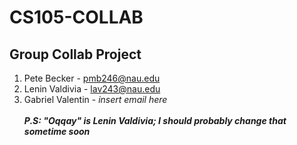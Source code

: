 # CS105-COLLAB
## Group Collab Project

1. Pete Becker - pmb246@nau.edu
2. Lenin Valdivia - lav243@nau.edu
3. Gabriel Valentin - *_insert email here_*
\
\
**_P.S: "Oqqay" is Lenin Valdivia; I should probably change that sometime soon_**
